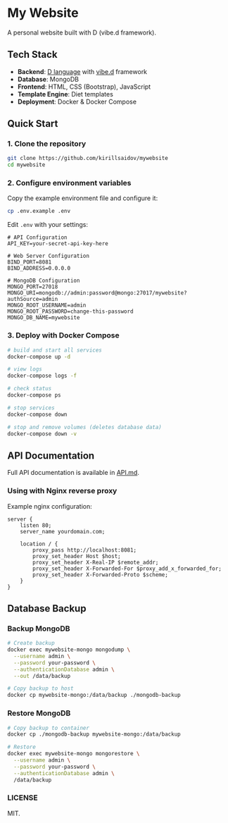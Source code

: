 # My Website

A personal website built with D (vibe.d framework).

## Tech Stack

- **Backend**: [D language](https://dlang.org/) with [vibe.d](https://github.com/vibe-d/vibe.d) framework
- **Database**: MongoDB
- **Frontend**: HTML, CSS (Bootstrap), JavaScript
- **Template Engine**: Diet templates
- **Deployment**: Docker & Docker Compose

## Quick Start

### 1. Clone the repository

```bash
git clone https://github.com/kirillsaidov/mywebsite
cd mywebsite
```

### 2. Configure environment variables

Copy the example environment file and configure it:

```bash
cp .env.example .env
```

Edit `.env` with your settings:

```env
# API Configuration
API_KEY=your-secret-api-key-here

# Web Server Configuration
BIND_PORT=8081
BIND_ADDRESS=0.0.0.0

# MongoDB Configuration
MONGO_PORT=27018
MONGO_URI=mongodb://admin:password@mongo:27017/mywebsite?authSource=admin
MONGO_ROOT_USERNAME=admin
MONGO_ROOT_PASSWORD=change-this-password
MONGO_DB_NAME=mywebsite
```

### 3. Deploy with Docker Compose

```bash
# build and start all services
docker-compose up -d

# view logs
docker-compose logs -f

# check status
docker-compose ps

# stop services
docker-compose down

# stop and remove volumes (deletes database data)
docker-compose down -v
```

## API Documentation

Full API documentation is available in [API.md](API.md).

### Using with Nginx reverse proxy

Example nginx configuration:

```nginx
server {
    listen 80;
    server_name yourdomain.com;

    location / {
        proxy_pass http://localhost:8081;
        proxy_set_header Host $host;
        proxy_set_header X-Real-IP $remote_addr;
        proxy_set_header X-Forwarded-For $proxy_add_x_forwarded_for;
        proxy_set_header X-Forwarded-Proto $scheme;
    }
}
```

## Database Backup

### Backup MongoDB

```bash
# Create backup
docker exec mywebsite-mongo mongodump \
  --username admin \
  --password your-password \
  --authenticationDatabase admin \
  --out /data/backup

# Copy backup to host
docker cp mywebsite-mongo:/data/backup ./mongodb-backup
```

### Restore MongoDB

```bash
# Copy backup to container
docker cp ./mongodb-backup mywebsite-mongo:/data/backup

# Restore
docker exec mywebsite-mongo mongorestore \
  --username admin \
  --password your-password \
  --authenticationDatabase admin \
  /data/backup
```

### LICENSE
MIT.

